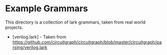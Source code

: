 # Example Grammars

This directory is a collection of lark grammars, taken from real world projects.

- [verilog.lark] - Taken from https://github.com/circuitgraph/circuitgraph/blob/master/circuitgraph/parsing/verilog.lark
